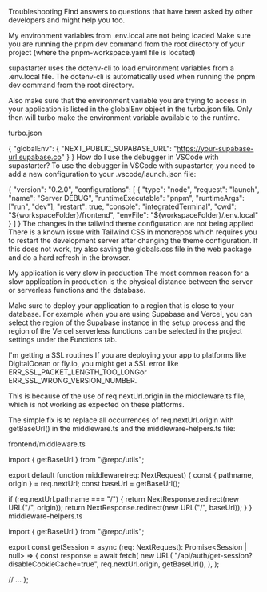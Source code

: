 Troubleshooting
Find answers to questions that have been asked by other developers and might help you too.

My environment variables from .env.local are not being loaded
Make sure you are running the pnpm dev command from the root directory of your project (where the pnpm-workspace.yaml file is located)

supastarter uses the dotenv-cli to load environment variables from a .env.local file. The dotenv-cli is automatically used when running the pnpm dev command from the root directory.

Also make sure that the environment variable you are trying to access in your application is listed in the globalEnv object in the turbo.json file. Only then will turbo make the environment variable available to the runtime.

turbo.json

{
  "globalEnv": {
    "NEXT_PUBLIC_SUPABASE_URL": "https://your-supabase-url.supabase.co"
  }
}
How do I use the debugger in VSCode with supastarter?
To use the debugger in VSCode with supastarter, you need to add a new configuration to your .vscode/launch.json file:


{
  "version": "0.2.0",
  "configurations": [
    {
      "type": "node",
      "request": "launch",
      "name": "Server DEBUG",
      "runtimeExecutable": "pnpm",
      "runtimeArgs": ["run", "dev"],
      "restart": true,
      "console": "integratedTerminal",
      "cwd": "${workspaceFolder}/frontend",
      "envFile": "${workspaceFolder}/.env.local"
    }
  ]
}
The changes in the tailwind theme configuration are not being applied
There is a known issue with Tailwind CSS in monorepos which requires you to restart the development server after changing the theme configuration. If this does not work, try also saving the globals.css file in the web package and do a hard refresh in the browser.

My application is very slow in production
The most common reason for a slow application in production is the physical distance between the server or serverless functions and the database.

Make sure to deploy your application to a region that is close to your database. For example when you are using Supabase and Vercel, you can select the region of the Supabase instance in the setup process and the region of the Vercel serverless functions can be selected in the project settings under the Functions tab.



I'm getting a SSL routines
If you are deploying your app to platforms like DigitalOcean or fly.io, you might get a SSL error like ERR_SSL_PACKET_LENGTH_TOO_LONGor ERR_SSL_WRONG_VERSION_NUMBER.

This is because of the use of req.nextUrl.origin in the middleware.ts file, which is not working as expected on these platforms.

The simple fix is to replace all occurrences of req.nextUrl.origin with getBaseUrl() in the middleware.ts and the middleware-helpers.ts file:

frontend/middleware.ts

import { getBaseUrl } from "@repo/utils"; 
 
export default function middleware(req: NextRequest) {
  const { pathname, origin } = req.nextUrl;
  const baseUrl = getBaseUrl();
 
  if (req.nextUrl.pathname === "/") {
    return NextResponse.redirect(new URL("/", origin)); 
    return NextResponse.redirect(new URL("/", baseUrl)); 
  }
}
middleware-helpers.ts

import { getBaseUrl } from "@repo/utils"; 
 
export const getSession = async (req: NextRequest): Promise<Session | null> => {
	const response = await fetch(
		new URL(
			"/api/auth/get-session?disableCookieCache=true",
			req.nextUrl.origin, 
			getBaseUrl(), 
		),
	);
 
 // ...
};
